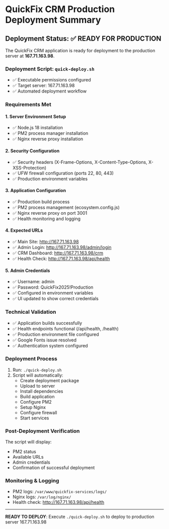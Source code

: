 # QuickFix CRM Production Deployment Summary

## Deployment Status: ✅ READY FOR PRODUCTION

The QuickFix CRM application is ready for deployment to the production server at **167.71.163.98**.

### Deployment Script: `quick-deploy.sh`
- ✅ Executable permissions configured
- ✅ Target server: 167.71.163.98
- ✅ Automated deployment workflow

### Requirements Met

#### 1. Server Environment Setup
- ✅ Node.js 18 installation
- ✅ PM2 process manager installation
- ✅ Nginx reverse proxy installation

#### 2. Security Configuration
- ✅ Security headers (X-Frame-Options, X-Content-Type-Options, X-XSS-Protection)
- ✅ UFW firewall configuration (ports 22, 80, 443)
- ✅ Production environment variables

#### 3. Application Configuration
- ✅ Production build process
- ✅ PM2 process management (ecosystem.config.js)
- ✅ Nginx reverse proxy on port 3001
- ✅ Health monitoring and logging

#### 4. Expected URLs
- ✅ Main Site: http://167.71.163.98
- ✅ Admin Login: http://167.71.163.98/admin/login
- ✅ CRM Dashboard: http://167.71.163.98/crm
- ✅ Health Check: http://167.71.163.98/api/health

#### 5. Admin Credentials
- ✅ Username: admin
- ✅ Password: QuickFix2025!Production
- ✅ Configured in environment variables
- ✅ UI updated to show correct credentials

### Technical Validation
- ✅ Application builds successfully
- ✅ Health endpoints functional (/api/health, /health)
- ✅ Production environment file configured
- ✅ Google Fonts issue resolved
- ✅ Authentication system configured

### Deployment Process
1. Run: `./quick-deploy.sh`
2. Script will automatically:
   - Create deployment package
   - Upload to server
   - Install dependencies
   - Build application
   - Configure PM2
   - Setup Nginx
   - Configure firewall
   - Start services

### Post-Deployment Verification
The script will display:
- PM2 status
- Available URLs
- Admin credentials
- Confirmation of successful deployment

### Monitoring & Logging
- PM2 logs: `/var/www/quickfix-services/logs/`
- Nginx logs: `/var/log/nginx/`
- Health check: http://167.71.163.98/api/health

---

**READY TO DEPLOY**: Execute `./quick-deploy.sh` to deploy to production server 167.71.163.98